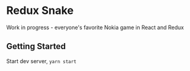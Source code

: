# Redux Snake
Work in progress - everyone's favorite Nokia game in React and Redux

## Getting Started
Start dev server, `yarn start`